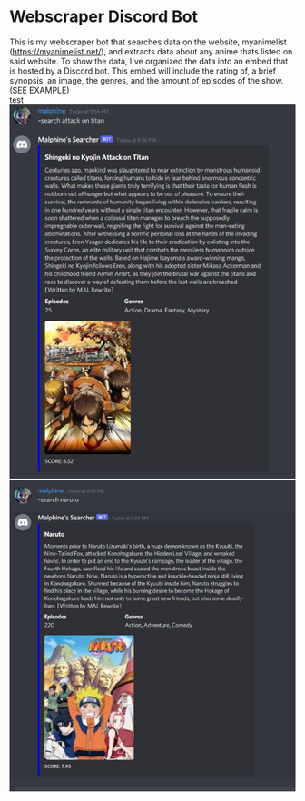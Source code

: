 # Webscraper Discord Bot
 This is my webscraper bot that searches data on the website, myanimelist (https://myanimelist.net/), and extracts data about any anime thats listed on said website. To show the data, I've organized the data into an embed that is hosted by a Discord bot. This embed will include the  rating of, a brief synopsis, an image, the genres, and the amount of episodes of the show. (SEE EXAMPLE)  
test
![](images/Attack_on_titan.JPG)
![](images/Naruto.JPG) 
